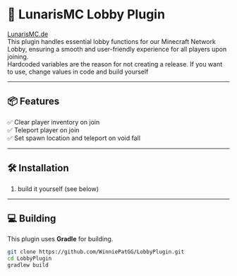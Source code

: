 # 🌙 LunarisMC Lobby Plugin

[LunarisMC.de](https://www.lunaris-mc.de/)  
This plugin handles essential lobby functions for our Minecraft Network Lobby, ensuring a smooth and user-friendly experience for all players upon joining.  
Hardcoded variables are the reason for not creating a release. If you want to use, change values in code and build yourself 

---

## 📦 Features

✅ Clear player inventory on join  
✅ Teleport player on join  
✅ Set spawn location and teleport on void fall 

---

## 🛠️ Installation

1. build it yourself (see below)

---

## 💻 Building

This plugin uses **Gradle** for building.

```bash
git clone https://github.com/WinniePatGG/LobbyPlugin.git
cd LobbyPlugin
gradlew build
